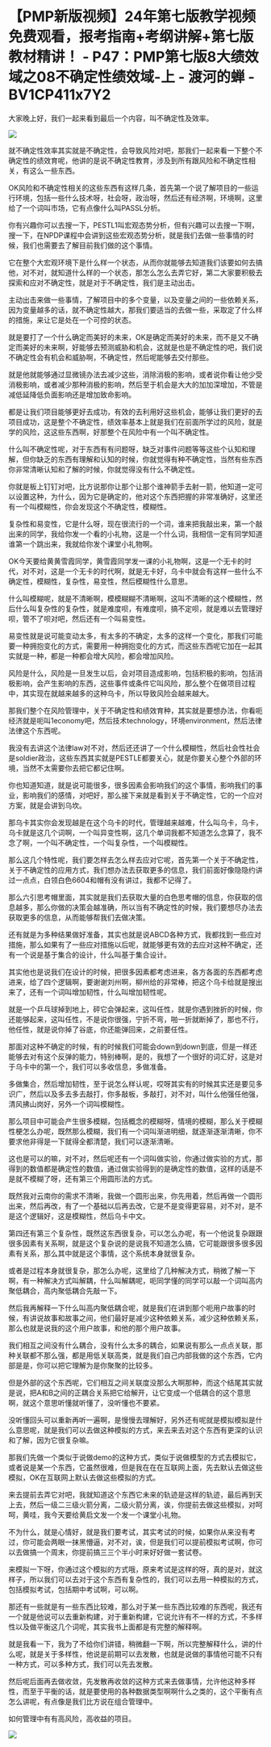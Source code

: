 # 【PMP新版视频】24年第七版教学视频免费观看，报考指南+考纲讲解+第七版教材精讲！ - P47：PMP第七版8大绩效域之08不确定性绩效域-上 - 渡河的蝉 - BV1CP411x7Y2

大家晚上好，我们一起来看到最后一个内容，叫不确定性及效率。

![](img/b69b804e2485f0c2e46d43c8c610cf0b_1.png)

就不确定性效率其实就是不确定性，会导致风险对吧，那我们一起来看一下整个不确定性的绩效育呢，他讲的是说不确定性教育，涉及到所有跟风险和不确定性相关，有这么一些东西。

OK风险和不确定性相关的这些东西有这样几条，首先第一个说了解项目的一些运行环境，包括一些什么技术呀，社会呀，政治呀，然后还有经济啊，环境啊，这里给了一个词叫市场，它有点像什么叫PASSL分析。

你有兴趣你可以去搜一下，PESTL1叫宏观态势分析，但有兴趣可以去搜一下啊，搜一下，在NPDP课程中会讲到这些宏观态势分析，就是我们去做一些事情的时候，我们也需要去了解目前我们做的这个事情。

它在整个大宏观环境下是什么样一个状态，从而你就能够去知道我们该要如何去搞他，对不对，就知道什么样的一个状态，那怎么怎么去弄它好，第二大家要积极去探索和应对不确定性，就是对于不确定性，我们是主动出击。

主动出击来做一些事情，了解项目中的多个变量，以及变量之间的一些依赖关系，因为变量越多的话，就不确定性越大，那我们要适当的去做一些，采取定了什么样的措施，来让它是处在一个可控的状态。

就是要打了一个什么确定而美好的未来，OK是确定而美好的未来，而不是又不确定而美好的未来啊，好能够去预测威胁和机会，这就是也是不确定性的吧，我们说不确定性会有机会和威胁啊，不确定性，然后呢能够去交付那些。

就是他就能够通过显微镜办法去减少这些，消除消极的影响，或者说你看让他少受消极影响，或者减少那种消极的影响，然后至于机会是大大的加加深增加，不管是减低延降低负面影响还是增加致命影响。

都是让我们项目能够更好去成功，有效的去利用好这些机会，能够让我们更好的去项目成功，这是整个不确定性，绩效率基本上就是我们在前面所学过的风险，就是学的风险，这这些东西啊，好那整个在风险中有一个叫不确定性。

什么叫不确定性呢，对于东西有有问题呀，缺乏对事件问题等等这些个认知和理解，但你缺乏的东西有理解和认知的时候，你就觉得有种不确定性，当然有些东西你非常清晰认知和了解的时候，你就觉得没有什么不确定性。

你就是板上钉钉对吧，比方说那你让那个让那个谁神箭手去射一箭，他知道一定可以设置这种，为什么，因为它是确定的，他对这个东西把握的非常准确好，这里还有一个叫模糊性，你会发现这个不确定性，模糊性。

复杂性和易变性，它是什么呀，现在很流行的一个词，谁来把我敲出来，第一个敲出来的同学，我给你发一个看的小礼物，这是一个什么词，我相信一定有同学知道谁第一个跳出来，我就给你发个课堂小礼物啊。

OK今天要给黄黄雪霞同学，黄雪霞同学发一课的小礼物啊，这是一个无卡的时代，对不对，这是一个无卡的时代啊，就是无卡好，乌卡中就会有这样一些什么不确定性，模糊性，复杂性，易变性，然后模糊性什么意思。

什么叫模糊呢，就是不清晰啊，模模糊糊不清晰啊，这叫不清晰的这个模糊性，然后什么叫复杂性的复杂性，就是难度呗，有难度呗，搞不定呗，就是难以去管理好呗，管不了呗对吧，然后还有一个叫易变性。

易变性就是说可能变动太多，有太多的不确定，太多的这样一个变化，那我们可能要一种拥抱变化的方式，需要用一种拥抱变化的方式，而这些东西呢它加在一起其实就是一种，都是一种都会增大风险，都会增加风险。

风险是什么，风险是一旦发生以后，会对项目造成影响，包括积极的影响，包括消极影响，会产生影响的东西，这些事件或条件它叫风险，那么整个在做项目过程中，其实现在就越来越多的这种乌卡，所以导致风险会越来越大。

那我们整个在风险管理中，关于不确定性和绩效育种，其实就是要想办法，你看呃经济就是呃叫1economy吧，然后技术technology，环境environment，然后法律法律这个东西呢。

我没有去讲这个法律law对不对，然后还还讲了一个什么模糊性，然后社会性社会是soldier政治，这些东西其实就是PESTLE都要关心，就是你要关心整个外部的环境，当然不太需要你去把它都记住啊。

你也知道知道，就是说可能很多，很多因素会影响我们的这个事情，影响我们的事业，影响我们的感情，对吧好，那么接下来就是看到关于不确定性，它的一个应对方案，就是会讲到乌坎。

那乌卡其实你会发现越是在这个乌卡的时代，管理越来越难，什么叫乌卡，乌卡，乌卡就是这几个词啊，一个叫异变性啊，这几个单词我都不知道怎么念算了，我不念了啊，一个叫不确定性，一个叫复杂性，一个叫模糊性。

那么这几个特性呢，我们要怎样去怎么样去应对它呢，首先第一个关于不确定性，关于不确定性的应用方式，我们想办法去获取更多的信息，我们前面好像隐隐约讲过一点点，白领白色6604和帽有没有讲过，我都不记得了。

那么六引思考帽里面，其实就是我们去获取大量的白色思考帽的信息，你获取的信息越多，那么你做的决策会越准确，所以当有不确定性的时候，我们要想尽办法去获取更多的信息，从而能够帮我们去做决策。

还有就是为多种结果做好准备，其实也就是说ABCD各种方式，我都找到一些应对措施，那么如果有了一些应对措施以后呢，就能够更有效的去应对这种不确定，还有一个说是基于集合的设计，什么叫基于集合设计。

其实他也是说我们在设计的时候，把很多因素都考虑进来，各方各面的东西都考虑进来，给了四个逻辑啊，要谢谢刘州啊，柳州给的非常棒，把这个乌卡给就是搜出来了，还有一个词叫增加韧性，什么叫增加韧性呢。

就是一个乒乓球掉到地上，砰它会弹起来，这叫任性，就是你遇到挫折的时候，你还能够起来，这叫任性，不是说你很强，宁折不弯，啪一折就断掉了，那也不行，他任性，就是说你掉了谷底，你还能弹回来，之前要任性。

那面对这种不确定的时候，有的时候我们可能会down到down到底，但是一样还能够去对有这个反弹的能力，特别棒啊，是的，我想了一个很好的词汇好，这是对于乌卡中的第一个，我们可以多收信息，多做准备。

多做集合，然后增加韧性，至于说怎么样认呢，哎呀其实有的时候其实还是要见多识广，然后以及多去多去敲打，你多敲板，多敲打，对不对，叫什么他强任他强，清风拂山岗好，另外一个词叫模糊性。

那么项目中可能会产生很多模糊，包括概念的模糊呀，情境的模糊，那么关于模糊性梗怎么办呢，既然那么模糊，我们有一个词叫渐进明细，就逐渐逐渐清晰，你不要求他非得是一下就得全都清楚，我们可以逐渐清晰。

这也是可以的嘛，对不对，然后呢还有一个词叫做实验，你通过做实验的方式，那得到的数值都是确定性的数值，通过做实验得到的是确定性的数值，这样的话是不是就不模糊了呀，还有第三个用圆形法的方式。

既然我对云南你的需求不清晰，我做一个圆形出来，你先用着，然后再做一个圆形出来，然后再改，有了一个基础以后再去改，它是不是变得更容易，对不对，是不是这个逻辑好，这是模糊性，然后乌卡中文。

第四还有第三个复杂性，既然这东西很复杂，可以怎么办呢，有一个他说复杂跟跟很多因素有关系啊，就是这个复杂说的是说我不知道怎么搞，它可能跟很多很多因素有关系，那么其中就是这个事情，这个系统本身就很复杂。

或者是过程本身就很复杂，那怎么办呢，这里给了几种解决方式，稍微了解一下啊，有一种解决方式叫解耦，什么叫解耦呢，呃同学懂的同学可以敲一个词叫高内聚低耦合，高内聚低耦合先敲一下。

然后我再解释一下什么叫高内聚低耦合呢，就是我们在讲到那个呃用户故事的时候，有讲说故事和故事之间，他们最好是减少这种依赖关系，减少这种依赖关系，那么也就是说我的这个用户故事，和他的那个用户故事。

我们相互之间没有什么耦合，没有什么太多的耦合，如果说有那么一点点关联，那种关联都不那么强，都是用低关联高类，就是我们自己内部我做的这个东西，它内部是是，你可以把它理解为是你聚聚的比较多。

但是外部的这个东西呢，它们相互之间关联度没那么大啊那种，而这个结尾其实就是说，把A和B之间的正耦合关系把它给解开，让它变成一个低耦合的这个意思啊，就这个意思听懂就听懂了，没听懂也不要紧。

没听懂回头可以重新再听一遍啊，是慢慢去理解好，另外还有呢就是模拟模拟是什么意思呢，就是我们可以去做这种模拟的方式，来去来去对这个东西有更深的认识和了解，因为它很复杂嘛。

那我们先做一个类似于说做demo的这种方式，类似于说做模型的方式去模拟它，或者说是某一个东西，它虽然很难，但是我在在在互联网上面，先去默认去做这些模拟，OK在互联网上默认去做这些模拟的方式。

来去提前去弄它对吧，我就知道这个东西它未来的轨迹是这样的轨迹，最后再到天上去，然后一级二三级火箭分离，二级火箭分离，诶，你提前去做这些模拟，对呵呵，黄哇，我今天要给黄启文发一个发一个课堂小礼物。

不为什么，就是心情好，就是我们要考试，其实考试的时候，如果你从来没有考过，你可能会两眼一抹黑懵逼，对不对，诶，但是我们可以提前模拟考试啊，你可以去做搞一个周末，你提前搞三三个半小时来好好做一套试卷。

来模拟一下呀，你通过这个模拟的方式哦，原来考试是这样的呀，真的是对，就这样子，所以我们可以去对于这个东西有复杂性的，我们可以去用一种模拟的方式，包括模拟考试，包括期中考试啊，可以啊。

那还有一些就是有一些东西比较难，那么对于某一些东西比较难的东西呢，我还有一个就是他说可以去重新构建，对于重新构建，它说允许有不一样的方式，不多样性以及做平衡这几个词呢，其实我书上面都是有完整的解释啊。

就是我看一下，我为了不给你们讲错，稍微翻一下啊，所以完整解释什么，讲的什么呢，就是关于多样性，他说是前期可以去发散，也就是说做的事情他可能不只有一种方式，可以多种方式，我们可以先去发散。

然后呢后面再去做收敛，先发散再收敛的这种方式来去做事情，允许他这种多样性，而至于平衡的话，就是要使用的各种数据类型啊啊什么之类的，这个平衡有点怎么讲呢，有点像是我们比方说在组合管理中。

如何管理中有有高风险，高收益的项目。

![](img/b69b804e2485f0c2e46d43c8c610cf0b_3.png)